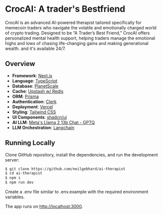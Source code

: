 # CrocAI: A trader's Bestfriend

CrocAI is an advanced AI-powered therapist tailored specifically for memecoin traders who navigate the volatile and emotionally charged world of crypto trading. Designed to be “A Trader’s Best Friend,” CrocAI offers personalized mental health support, helping traders manage the emotional highs and lows of chasing life-changing gains and making generational wealth. and it's available 24/7.

## Overview

- **Framework**: [Next.js](https://nextjs.org/)
- **Language**: [TypeScript](https://www.typescriptlang.org/)
- **Database**: [PlanetScale](https://planetscale.com/)
- **Cache**: [Upstash w/ Redis](https://upstash.com/)
- **ORM**: [Prisma](https://www.prisma.io/)
- **Authentication**: [Clerk](https://clerk.com/)
- **Deployment**: [Vercel](https://vercel.com)
- **Styling**: [Tailwind CSS](https://tailwindcss.com/)
- **UI Components**: [shadcn/ui](https://ui.shadcn.com/)
- **AI LLM**: [Meta's Llama 2 13b Chat - GPTQ
  ](https://replicate.com/lucataco/llama-2-13b-chat)
- **LLM Orchestration**: [Langchain](https://js.langchain.com/docs/get_started/introduction/)

## Running Locally

Clone GitHub repository, install the dependencies, and run the development server:

```bash
$ git clone https://github.com/neilgebhard/ai-therapist
$ cd ai-therapist
$ npm i
$ npm run dev
```

Create a .env file similar to .env.example with the required environment variables.

The app runs on [http://localhost:3000](http://localhost:3000).
